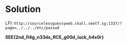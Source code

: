 # Solution

LFI:
`http://sourcelessguessyweb.chall.seetf.sg:1337/?page=../../../etc/passwd`

**SEE{2nd_fl4g_n33ds_RCE_g00d_luck_h4x0r}**